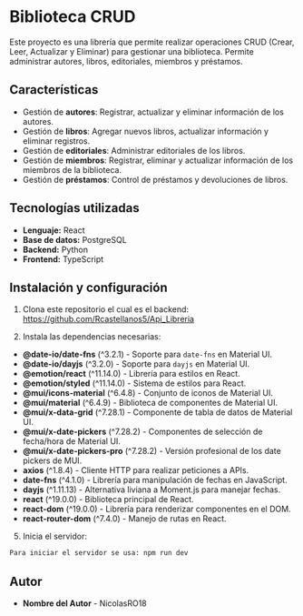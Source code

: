 # Biblioteca CRUD

Este proyecto es una librería que permite realizar operaciones CRUD (Crear, Leer, Actualizar y Eliminar) para gestionar una biblioteca. Permite administrar autores, libros, editoriales, miembros y préstamos.

## Características
- Gestión de **autores**: Registrar, actualizar y eliminar información de los autores.
- Gestión de **libros**: Agregar nuevos libros, actualizar información y eliminar registros.
- Gestión de **editoriales**: Administrar editoriales de los libros.
- Gestión de **miembros**: Registrar, eliminar y actualizar información de los miembros de la biblioteca.
- Gestión de **préstamos**: Control de préstamos y devoluciones de libros.

## Tecnologías utilizadas
- **Lenguaje:** React
- **Base de datos:** PostgreSQL
- **Backend:** Python
- **Frontend:** TypeScript

## Instalación y configuración
1. Clona este repositorio el cual es el backend:
   https://github.com/Rcastellanos5/Api_Libreria
   
3. Instala las dependencias necesarias:
  - **@date-io/date-fns** (^3.2.1) - Soporte para `date-fns` en Material UI.
  - **@date-io/dayjs** (^3.2.0) - Soporte para `dayjs` en Material UI.
  - **@emotion/react** (^11.14.0) - Librería para estilos en React.
  - **@emotion/styled** (^11.14.0) - Sistema de estilos para React.
  - **@mui/icons-material** (^6.4.8) - Conjunto de iconos de Material UI.
  - **@mui/material** (^6.4.9) - Biblioteca de componentes de Material UI.
  - **@mui/x-data-grid** (^7.28.1) - Componente de tabla de datos de Material UI.
  - **@mui/x-date-pickers** (^7.28.2) - Componentes de selección de fecha/hora de Material UI.
  - **@mui/x-date-pickers-pro** (^7.28.2) - Versión profesional de los date pickers de MUI.
  - **axios** (^1.8.4) - Cliente HTTP para realizar peticiones a APIs.
  - **date-fns** (^4.1.0) - Librería para manipulación de fechas en JavaScript.
  - **dayjs** (^1.11.13) - Alternativa liviana a Moment.js para manejar fechas.
  - **react** (^19.0.0) - Biblioteca principal de React.
  - **react-dom** (^19.0.0) - Librería para renderizar componentes en el DOM.
  - **react-router-dom** (^7.4.0) - Manejo de rutas en React.
  5. Inicia el servidor:
   ```sh
   Para iniciar el servidor se usa: npm run dev 
   ```

## Autor
- **Nombre del Autor** - NicolasRO18


